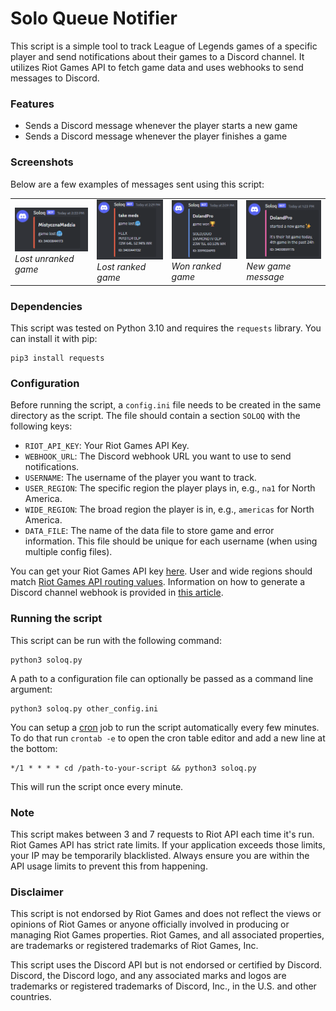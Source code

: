 # Solo Queue Notifier

This script is a simple tool to track League of Legends games of a specific player and send notifications
about their games to a Discord channel. It utilizes Riot Games API to fetch game data and uses webhooks to send messages
to Discord.

### Features

- Sends a Discord message whenever the player starts a new game
- Sends a Discord message whenever the player finishes a game

### Screenshots

Below are a few examples of messages sent using this script:
<table>
  <tr>
    <td>
      <img src="screenshots/lost_unranked.png">
      <br>
      <em>Lost unranked game</em>
    </td>
    <td>
      <img src="screenshots/lost_flex.png">
      <br>
      <em>Lost ranked game</em>
    </td>
    <td>
      <img src="screenshots/won_solo.png">
      <br>
      <em>Won ranked game</em>
    </td>
    <td>
      <img src="screenshots/new.png">
      <br>
      <em>New game message</em>
    </td>
  </tr>
</table>

### Dependencies

This script was tested on Python 3.10 and requires the `requests` library. You can install it with pip:

```
pip3 install requests
```

### Configuration

Before running the script, a `config.ini` file needs to be created in the same directory as the script. The file should
contain a section `SOLOQ` with the following keys:

- `RIOT_API_KEY`: Your Riot Games API Key.
- `WEBHOOK_URL`: The Discord webhook URL you want to use to send notifications.
- `USERNAME`: The username of the player you want to track.
- `USER_REGION`: The specific region the player plays in, e.g., `na1` for North America.
- `WIDE_REGION`: The broad region the player is in, e.g., `americas` for North America.
- `DATA_FILE`: The name of the data file to store game and error information. This file should be unique for each
  username (when using multiple config files).

You can get your Riot Games API key [here](https://developer.riotgames.com/). User and wide regions should
match [Riot Games API routing values](https://developer.riotgames.com/docs/lol#routing-values). Information on how to
generate a Discord channel webhook is provided
in [this article](https://support.discord.com/hc/en-us/articles/228383668-Intro-to-Webhooks).

### Running the script

This script can be run with the following command:

```
python3 soloq.py
```

A path to a configuration file can optionally be passed as a command line argument:

```
python3 soloq.py other_config.ini
```

You can setup a [cron](https://en.wikipedia.org/wiki/Cron) job to run the script automatically every few minutes. To do
that run `crontab -e` to open the cron
table editor and add a new line at the bottom:

```
*/1 * * * * cd /path-to-your-script && python3 soloq.py
```

This will run the script once every minute.

### Note

This script makes between 3 and 7 requests to Riot API each time it's run.
Riot Games API has strict rate limits. If your application exceeds those limits, your IP may be temporarily blacklisted.
Always ensure you are within the API usage limits to prevent this from happening.

### Disclaimer

This script is not endorsed by Riot Games and does not reflect the views or opinions of Riot Games or anyone officially
involved in producing or managing Riot Games properties. Riot Games, and all associated properties, are trademarks or
registered trademarks of Riot Games, Inc.

This script uses the Discord API but is not endorsed or certified by Discord. Discord, the Discord logo, and any
associated marks and logos are trademarks or registered trademarks of Discord, Inc., in the U.S. and other countries.